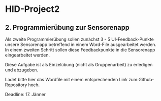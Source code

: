 # HID-Project2
## 2. Programmierübung zur Sensorenapp

Als zweite Programmierübung sollen zunächst 3 - 5 UI-Feedback-Punkte unsere Sensorenapp betreffend in einem Word-File ausgearbeitet werden. In einem zweiten Schritt sollen diese Feedbackpunkte in die Sensorenapp eingearbeitet werden.

Diese Aufgabe ist als Einzelübung (nicht als Gruppenarbeit) zu erledigen und abzugeben.

Ladet bitte hier das Wordfile mit einem entsprechenden Link zum Github-Repository hoch.

Deadline: 17. Jänner
